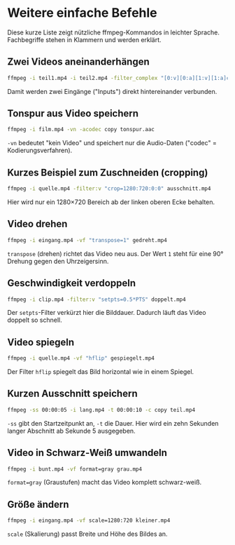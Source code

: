# Weitere einfache Befehle

Diese kurze Liste zeigt nützliche ffmpeg-Kommandos in leichter Sprache. Fachbegriffe stehen in Klammern und werden erklärt.

## Zwei Videos aneinanderhängen
```bash
ffmpeg -i teil1.mp4 -i teil2.mp4 -filter_complex "[0:v][0:a][1:v][1:a]concat=n=2:v=1:a=1" zusammen.mp4
```
Damit werden zwei Eingänge ("Inputs") direkt hintereinander verbunden.

## Tonspur aus Video speichern
```bash
ffmpeg -i film.mp4 -vn -acodec copy tonspur.aac
```
`-vn` bedeutet "kein Video" und speichert nur die Audio-Daten ("codec" = Kodierungsverfahren).

## Kurzes Beispiel zum Zuschneiden (cropping)
```bash
ffmpeg -i quelle.mp4 -filter:v "crop=1280:720:0:0" ausschnitt.mp4
```
Hier wird nur ein 1280×720 Bereich ab der linken oberen Ecke behalten.

## Video drehen
```bash
ffmpeg -i eingang.mp4 -vf "transpose=1" gedreht.mp4
```
`transpose` (drehen) richtet das Video neu aus. Der Wert `1` steht für eine
90° Drehung gegen den Uhrzeigersinn.

## Geschwindigkeit verdoppeln
```bash
ffmpeg -i clip.mp4 -filter:v "setpts=0.5*PTS" doppelt.mp4
```
Der `setpts`-Filter verkürzt hier die Bilddauer. Dadurch läuft das Video doppelt
so schnell.

## Video spiegeln
```bash
ffmpeg -i quelle.mp4 -vf "hflip" gespiegelt.mp4
```
Der Filter `hflip` spiegelt das Bild horizontal wie in einem Spiegel.

## Kurzen Ausschnitt speichern
```bash
ffmpeg -ss 00:00:05 -i lang.mp4 -t 00:00:10 -c copy teil.mp4
```
`-ss` gibt den Startzeitpunkt an, `-t` die Dauer. Hier wird ein zehn Sekunden langer Abschnitt ab Sekunde 5 ausgegeben.

## Video in Schwarz-Weiß umwandeln
```bash
ffmpeg -i bunt.mp4 -vf format=gray grau.mp4
```
`format=gray` (Graustufen) macht das Video komplett schwarz-weiß.

## Größe ändern
```bash
ffmpeg -i eingang.mp4 -vf scale=1280:720 kleiner.mp4
```
`scale` (Skalierung) passt Breite und Höhe des Bildes an.

